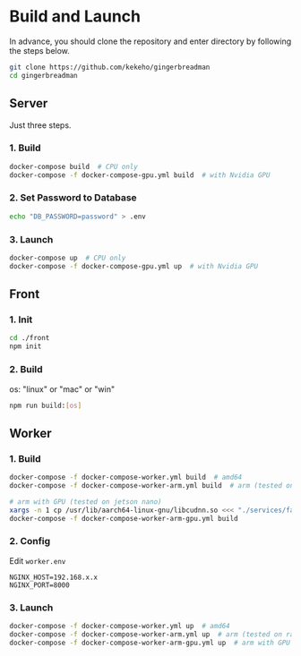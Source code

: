 <!--
 Copyright (c) 2020 Hiroki Takemura (kekeho)
 
 This software is released under the MIT License.
 https://opensource.org/licenses/MIT
-->

# Build and Launch

In advance, you should clone the repository and enter directory by following the steps below.

```sh
git clone https://github.com/kekeho/gingerbreadman
cd gingerbreadman
```

## Server

Just three steps.

### 1. Build

```sh
docker-compose build  # CPU only
docker-compose -f docker-compose-gpu.yml build  # with Nvidia GPU
```

### 2. Set Password to Database

```sh
echo "DB_PASSWORD=password" > .env
```

### 3. Launch

```sh
docker-compose up  # CPU only
docker-compose -f docker-compose-gpu.yml up  # with Nvidia GPU
```

## Front

### 1. Init

```sh
cd ./front
npm init
```

### 2. Build

os: "linux" or "mac" or "win"

```sh
npm run build:[os]
```

## Worker

### 1. Build

```sh
docker-compose -f docker-compose-worker.yml build  # amd64
docker-compose -f docker-compose-worker-arm.yml build  # arm (tested on raspberry pi 3 64bit)

# arm with GPU (tested on jetson nano)
xargs -n 1 cp /usr/lib/aarch64-linux-gnu/libcudnn.so <<< "./services/face_location ./services/face_encoding"
docker-compose -f docker-compose-worker-arm-gpu.yml build
```

### 2. Config

Edit `worker.env`

```env
NGINX_HOST=192.168.x.x
NGINX_PORT=8000
```

### 3. Launch

```sh
docker-compose -f docker-compose-worker.yml up  # amd64
docker-compose -f docker-compose-worker-arm.yml up  # arm (tested on raspberry pi 3 64bit)
docker-compose -f docker-compose-worker-arm-gpu.yml up  # arm with GPU (tested on jetson nano)
```
